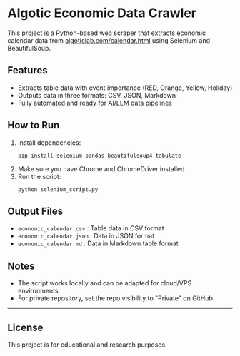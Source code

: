 # Algotic Economic Data Crawler

This project is a Python-based web scraper that extracts economic calendar data from [algoticlab.com/calendar.html](https://algoticlab.com/calendar.html) using Selenium and BeautifulSoup.

## Features
- Extracts table data with event importance (RED, Orange, Yellow, Holiday)
- Outputs data in three formats: CSV, JSON, Markdown
- Fully automated and ready for AI/LLM data pipelines

## How to Run

1. Install dependencies:
    ```
    pip install selenium pandas beautifulsoup4 tabulate
    ```
2. Make sure you have Chrome and ChromeDriver installed.
3. Run the script:
    ```
    python selenium_script.py
    ```

## Output Files
- `economic_calendar.csv` : Table data in CSV format
- `economic_calendar.json` : Data in JSON format
- `economic_calendar.md` : Data in Markdown table format

## Notes
- The script works locally and can be adapted for cloud/VPS environments.
- For private repository, set the repo visibility to "Private" on GitHub.

---

## License
This project is for educational and research purposes. 